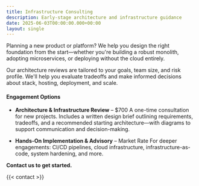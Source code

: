 ```yaml
---
title: Infrastructure Consulting
description: Early-stage architecture and infrastructure guidance
date: 2025-06-03T00:00:00.000+00:00
layout: single
---
```


Planning a new product or platform? We help you design the right foundation from the start—whether you're building a robust monolith, adopting microservices, or deploying without the cloud entirely.

Our architecture reviews are tailored to your goals, team size, and risk profile. We'll help you evaluate tradeoffs and make informed decisions about stack, hosting, deployment, and scale.

#### Engagement Options

- **Architecture & Infrastructure Review** – $700
  A one-time consultation for new projects.
  Includes a written design brief outlining requirements, tradeoffs, and a recommended starting architecture—with diagrams to support communication and decision-making.

- **Hands-On Implementation & Advisory** – Market Rate
  For deeper engagements: CI/CD pipelines, cloud infrastructure, infrastructure-as-code, system hardening, and more.

**Contact us to get started.**

{{< contact >}}


